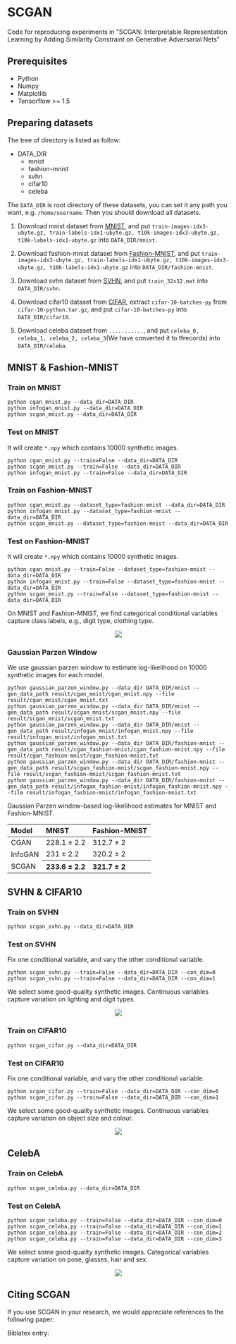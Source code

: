 # SCGAN

Code for reproducing experiments in "SCGAN: Interpretable Representation Learning
by Adding Similarity Constraint on Generative
Adversarial Nets"

## Prerequisites

* Python
* Numpy
* Matplotlib
* Tensorflow >= 1.5

## Preparing datasets

The tree of directory is listed as follow:
- DATA_DIR
    + mnist
    + fashion-mnist
    + svhn
    + cifar10
    + celeba

The `DATA_DIR` is root directory of these datasets, you can set it any path you want, e.g. `/home/username`. Then you should download all datasets.

1. Download mnist dataset from [MNIST](http://yann.lecun.com/exdb/mnist), and put `train-images-idx3-ubyte.gz, train-labels-idx1-ubyte.gz, t10k-images-idx3-ubyte.gz, t10k-labels-idx1-ubyte.gz` into `DATA_DIR/mnist`.

2. Download fashion-mnist dataset from [Fashion-MNIST](https://github.com/zalandoresearch/fashion-mnist), and put `train-images-idx3-ubyte.gz, train-labels-idx1-ubyte.gz, t10k-images-idx3-ubyte.gz, t10k-labels-idx1-ubyte.gz` into `DATA_DIR/fashion-mnist`.

3. Download svhn dataset from [SVHN](http://ufldl.stanford.edu/housenumbers), and put `train_32x32.mat` into `DATA_DIR/svhn`.

4. Download cifar10 dataset from [CIFAR](http://www.cs.toronto.edu/~kriz/cifar.html), extract `cifar-10-batches-py` from `cifar-10-python.tar.gz`, and put `cifar-10-batches-py` into `DATA_DIR/cifar10`.

5. Download celeba dataset from `...........`, and put `celeba_0, celeba_1, celeba_2, celeba_3`(We have converted it to tfrecords) into `DATA_DIR/celeba`.

## MNIST & Fashion-MNIST

### Train on MNIST

```
python cgan_mnist.py --data_dir=DATA_DIR
python infogan_mnist.py --data_dir=DATA_DIR
python scgan_mnist.py --data_dir=DATA_DIR
```

### Test on MNIST

It will create `*.npy` which contains 10000 synthetic images.

```
python cgan_mnist.py --train=False --data_dir=DATA_DIR
python scgan_mnist.py --train=False --data_dir=DATA_DIR
python infogan_mnist.py --train=False --data_dir=DATA_DIR
```


### Train on Fashion-MNIST

```
python cgan_mnist.py --dataset_type=fashion-mnist --data_dir=DATA_DIR
python infogan_mnist.py --dataset_type=fashion-mnist --data_dir=DATA_DIR
python scgan_mnist.py --dataset_type=fashion-mnist --data_dir=DATA_DIR
```


### Test on Fashion-MNIST

It will create `*.npy` which contains 10000 synthetic images.

```
python cgan_mnist.py --train=False --dataset_type=fashion-mnist --data_dir=DATA_DIR
python infogan_mnist.py --train=False --dataset_type=fashion-mnist --data_dir=DATA_DIR
python scgan_mnist.py --train=False --dataset_type=fashion-mnist --data_dir=DATA_DIR
```

On MNIST and Fashion-MNIST, we find categorical conditional variables capture class labels, e.g., digit type, clothing type.

<div align=center>
    <img src="images/MNIST.png"/>
</div>

### Gaussian Parzen Window

We use gaussian parzen window to estimate log-likelihood on 10000 synthetic images for each model.
```
python gaussian_parzen_window.py --data_dir DATA_DIR/mnist --gen_data_path result/cgan_mnist/cgan_mnist.npy --file result/cgan_mnist/cgan_mnist.txt
python gaussian_parzen_window.py --data_dir DATA_DIR/mnist --gen_data_path result/scgan_mnist/scgan_mnist.npy --file result/scgan_mnist/scgan_mnist.txt
python gaussian_parzen_window.py --data_dir DATA_DIR/mnist --gen_data_path result/infogan_mnist/infogan_mnist.npy --file result/infogan_mnist/infogan_mnist.txt
python gaussian_parzen_window.py --data_dir DATA_DIR/fashion-mnist --gen_data_path result/cgan_fashion-mnist/cgan_fashion-mnist.npy --file result/cgan_fashion-mnist/cgan_fashion-mnist.txt
python gaussian_parzen_window.py --data_dir DATA_DIR/fashion-mnist --gen_data_path result/scgan_fashion-mnist/scgan_fashion-mnist.npy --file result/scgan_fashion-mnist/scgan_fashion-mnist.txt
python gaussian_parzen_window.py --data_dir DATA_DIR/fashion-mnist --gen_data_path result/infogan_fashion-mnist/infogan_fashion-mnist.npy --file result/infogan_fashion-mnist/infogan_fashion-mnist.txt
```

Gaussian Parzen window-based log-likelihood estimates for MNIST and Fashion-MNIST.

<table align="center">
    <thead>
        <tr>
            <th align="left">Model</th>
            <th align="left">MNIST</th>
            <th align="left">Fashion-MNIST</th>
        </tr>
    </thead>
    <tbody>
        <tr>
            <td align="left">CGAN</td>
            <td align="left">228.1 &plusmn; 2.2</td>
            <td align="left">312.7 &plusmn; 2</td>
        </tr>
        <tr>
            <td align="left">InfoGAN</td>
            <td align="left">231 &plusmn; 2.2</td>
            <td align="left">320.2 &plusmn; 2</td>
        </tr>
        <tr>
            <td align="left">SCGAN</td>
            <th align="left">233.6 &plusmn; 2.2</th>
            <th align="left">321.7 &plusmn; 2</th>
        </tr>
    </tbody>
</table>


## SVHN & CIFAR10

### Train on SVHN

```
python scgan_svhn.py --data_dir=DATA_DIR
```

### Test on SVHN

Fix one conditional variable, and vary the other conditional variable.

```
python scgan_svhn.py --train=False --data_dir=DATA_DIR --con_dim=0
python scgan_svhn.py --train=False --data_dir=DATA_DIR --con_dim=1
```

We select some good-quality synthetic images. Continuous variables capture variation on lighting and digit types.
<div align=center>
    <img src="images/SVHN.png"/>
</div>


### Train on CIFAR10

```
python scgan_cifar.py --data_dir=DATA_DIR
```

### Test on CIFAR10

Fix one conditional variable, and vary the other conditional variable.

```
python scgan_cifar.py --train=False --data_dir=DATA_DIR --con_dim=0
python scgan_cifar.py --train=False --data_dir=DATA_DIR --con_dim=1
```

We select some good-quality synthetic images. Continuous variables capture variation on object size and colour.
<div align=center>
    <img src="images/CIFAR10.png"/>
</div>

## CelebA

### Train on CelebA

```
python scgan_celeba.py --data_dir=DATA_DIR
```

### Test on CelebA

```
python scgan_celeba.py --train=False --data_dir=DATA_DIR --con_dim=0
python scgan_celeba.py --train=False --data_dir=DATA_DIR --con_dim=1
python scgan_celeba.py --train=False --data_dir=DATA_DIR --con_dim=2
python scgan_celeba.py --train=False --data_dir=DATA_DIR --con_dim=3
```

We select some good-quality synthetic images. Categorical variables capture variation on pose, glasses, hair and sex.
<div align=center>
    <img src="images/CELEBA.png"/>
</div>

## Citing SCGAN
If you use SCGAN in your research, we would appreciate references to the following paper:

Biblatex entry:
